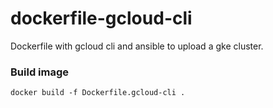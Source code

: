 # dockerfile-gcloud-cli
Dockerfile with gcloud cli and ansible to upload a gke cluster.

### Build image
```
docker build -f Dockerfile.gcloud-cli .
```
